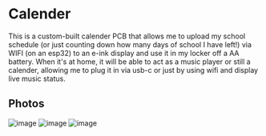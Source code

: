 # Calender
This is a custom-built calender PCB that allows me to upload my school schedule (or just counting down how many days of school I have left!) via WIFI (on an esp32) to an e-ink display and use it in my locker off a AA battery. When it's at home, it will be able to act as a music player or still a calender, allowing me to plug it in via usb-c or just by using wifi and display live music status.  


## Photos

![image](https://github.com/user-attachments/assets/e951954a-8a99-411a-8384-162894eabdcb)
![image](https://github.com/user-attachments/assets/151b5aec-36f5-43c2-9f3d-4c09d1e969e6)
![image](https://github.com/user-attachments/assets/180b2cb0-d652-428e-b729-d44430e82366)
